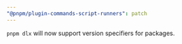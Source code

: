 ```yaml
---
"@pnpm/plugin-commands-script-runners": patch
---
```


`pnpm dlx` will now support version specifiers for packages.
